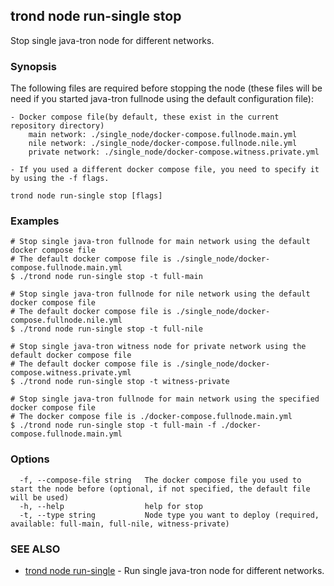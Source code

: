 ## trond node run-single stop

Stop single java-tron node for different networks.

### Synopsis

The following files are required before stopping the node (these files will be need if you started java-tron fullnode using the default configuration file):

	- Docker compose file(by default, these exist in the current repository directory)
		main network: ./single_node/docker-compose.fullnode.main.yml
		nile network: ./single_node/docker-compose.fullnode.nile.yml
		private network: ./single_node/docker-compose.witness.private.yml

	- If you used a different docker compose file, you need to specify it by using the -f flags.

```
trond node run-single stop [flags]
```

### Examples

```
# Stop single java-tron fullnode for main network using the default docker compose file
# The default docker compose file is ./single_node/docker-compose.fullnode.main.yml
$ ./trond node run-single stop -t full-main

# Stop single java-tron fullnode for nile network using the default docker compose file
# The default docker compose file is ./single_node/docker-compose.fullnode.nile.yml
$ ./trond node run-single stop -t full-nile

# Stop single java-tron witness node for private network using the default docker compose file
# The default docker compose file is ./single_node/docker-compose.witness.private.yml
$ ./trond node run-single stop -t witness-private

# Stop single java-tron fullnode for main network using the specified docker compose file
# The docker compose file is ./docker-compose.fullnode.main.yml
$ ./trond node run-single stop -t full-main -f ./docker-compose.fullnode.main.yml

```

### Options

```
  -f, --compose-file string   The docker compose file you used to start the node before (optional, if not specified, the default file will be used)
  -h, --help                  help for stop
  -t, --type string           Node type you want to deploy (required, available: full-main, full-nile, witness-private)
```

### SEE ALSO

* [trond node run-single](trond_node_run-single.md)	 - Run single java-tron node for different networks.
